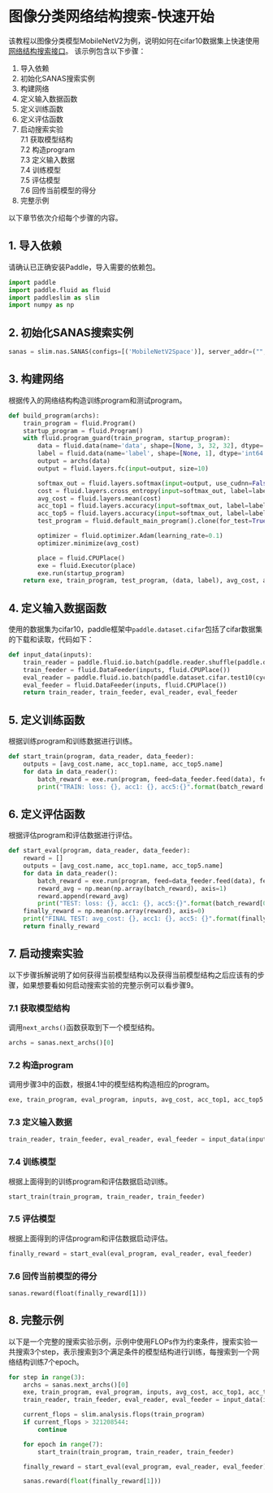 # 图像分类网络结构搜索-快速开始

该教程以图像分类模型MobileNetV2为例，说明如何在cifar10数据集上快速使用[网络结构搜索接口](../api/nas_api.md)。
该示例包含以下步骤：

1. 导入依赖
2. 初始化SANAS搜索实例
3. 构建网络
4. 定义输入数据函数
5. 定义训练函数
6. 定义评估函数
7. 启动搜索实验  
  7.1 获取模型结构  
  7.2 构造program  
  7.3 定义输入数据  
  7.4 训练模型  
  7.5 评估模型  
  7.6 回传当前模型的得分
8. 完整示例


以下章节依次介绍每个步骤的内容。

## 1. 导入依赖
请确认已正确安装Paddle，导入需要的依赖包。
```python
import paddle
import paddle.fluid as fluid
import paddleslim as slim
import numpy as np
```

## 2. 初始化SANAS搜索实例
```python
sanas = slim.nas.SANAS(configs=[('MobileNetV2Space')], server_addr=("", 8337), save_checkpoint=None)
```

## 3. 构建网络
根据传入的网络结构构造训练program和测试program。
```python
def build_program(archs):
    train_program = fluid.Program()
    startup_program = fluid.Program()
    with fluid.program_guard(train_program, startup_program):
        data = fluid.data(name='data', shape=[None, 3, 32, 32], dtype='float32')
        label = fluid.data(name='label', shape=[None, 1], dtype='int64')
        output = archs(data)
        output = fluid.layers.fc(input=output, size=10)

        softmax_out = fluid.layers.softmax(input=output, use_cudnn=False)
        cost = fluid.layers.cross_entropy(input=softmax_out, label=label)
        avg_cost = fluid.layers.mean(cost)
        acc_top1 = fluid.layers.accuracy(input=softmax_out, label=label, k=1)
        acc_top5 = fluid.layers.accuracy(input=softmax_out, label=label, k=5)
        test_program = fluid.default_main_program().clone(for_test=True)

        optimizer = fluid.optimizer.Adam(learning_rate=0.1)
        optimizer.minimize(avg_cost)

        place = fluid.CPUPlace()
        exe = fluid.Executor(place)
        exe.run(startup_program)
    return exe, train_program, test_program, (data, label), avg_cost, acc_top1, acc_top5
```

## 4. 定义输入数据函数
使用的数据集为cifar10，paddle框架中`paddle.dataset.cifar`包括了cifar数据集的下载和读取，代码如下：
```python
def input_data(inputs):
    train_reader = paddle.fluid.io.batch(paddle.reader.shuffle(paddle.dataset.cifar.train10(cycle=False), buf_size=1024),batch_size=256)
    train_feeder = fluid.DataFeeder(inputs, fluid.CPUPlace())
    eval_reader = paddle.fluid.io.batch(paddle.dataset.cifar.test10(cycle=False), batch_size=256)
    eval_feeder = fluid.DataFeeder(inputs, fluid.CPUPlace())
    return train_reader, train_feeder, eval_reader, eval_feeder
```

## 5. 定义训练函数
根据训练program和训练数据进行训练。
```python
def start_train(program, data_reader, data_feeder):
    outputs = [avg_cost.name, acc_top1.name, acc_top5.name]
    for data in data_reader():
        batch_reward = exe.run(program, feed=data_feeder.feed(data), fetch_list = outputs)
        print("TRAIN: loss: {}, acc1: {}, acc5:{}".format(batch_reward[0], batch_reward[1], batch_reward[2]))
```

## 6. 定义评估函数
根据评估program和评估数据进行评估。
```python
def start_eval(program, data_reader, data_feeder):
    reward = []
    outputs = [avg_cost.name, acc_top1.name, acc_top5.name]
    for data in data_reader():
        batch_reward = exe.run(program, feed=data_feeder.feed(data), fetch_list = outputs)
        reward_avg = np.mean(np.array(batch_reward), axis=1)
        reward.append(reward_avg)
        print("TEST: loss: {}, acc1: {}, acc5:{}".format(batch_reward[0], batch_reward[1], batch_reward[2]))
    finally_reward = np.mean(np.array(reward), axis=0)
    print("FINAL TEST: avg_cost: {}, acc1: {}, acc5: {}".format(finally_reward[0], finally_reward[1], finally_reward[2]))
    return finally_reward
```

## 7. 启动搜索实验
以下步骤拆解说明了如何获得当前模型结构以及获得当前模型结构之后应该有的步骤，如果想要看如何启动搜索实验的完整示例可以看步骤9。

### 7.1 获取模型结构
调用`next_archs()`函数获取到下一个模型结构。
```python
archs = sanas.next_archs()[0]
```

### 7.2 构造program
调用步骤3中的函数，根据4.1中的模型结构构造相应的program。
```python
exe, train_program, eval_program, inputs, avg_cost, acc_top1, acc_top5 = build_program(archs)
```

### 7.3 定义输入数据
```python
train_reader, train_feeder, eval_reader, eval_feeder = input_data(inputs)
```

### 7.4 训练模型
根据上面得到的训练program和评估数据启动训练。
```python
start_train(train_program, train_reader, train_feeder)
```
### 7.5 评估模型
根据上面得到的评估program和评估数据启动评估。
```python
finally_reward = start_eval(eval_program, eval_reader, eval_feeder)
```
### 7.6 回传当前模型的得分
```
sanas.reward(float(finally_reward[1]))
```

## 8. 完整示例
以下是一个完整的搜索实验示例，示例中使用FLOPs作为约束条件，搜索实验一共搜索3个step，表示搜索到3个满足条件的模型结构进行训练，每搜索到一个网络结构训练7个epoch。
```python
for step in range(3):
    archs = sanas.next_archs()[0]
    exe, train_program, eval_program, inputs, avg_cost, acc_top1, acc_top5 = build_program(archs)
    train_reader, train_feeder, eval_reader, eval_feeder = input_data(inputs)

    current_flops = slim.analysis.flops(train_program)
    if current_flops > 321208544:
        continue

    for epoch in range(7):
        start_train(train_program, train_reader, train_feeder)

    finally_reward = start_eval(eval_program, eval_reader, eval_feeder)

    sanas.reward(float(finally_reward[1]))
```

